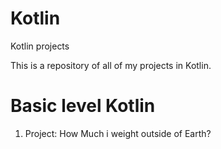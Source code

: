 # Kotlin
Kotlin projects

This is a repository of all of my projects in Kotlin.

# Basic level Kotlin
  1. Project: How Much i weight outside of Earth?
  

